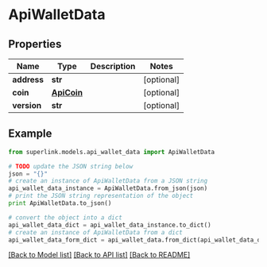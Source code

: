 # ApiWalletData


## Properties
Name | Type | Description | Notes
------------ | ------------- | ------------- | -------------
**address** | **str** |  | [optional] 
**coin** | [**ApiCoin**](ApiCoin.md) |  | [optional] 
**version** | **str** |  | [optional] 

## Example

```python
from superlink.models.api_wallet_data import ApiWalletData

# TODO update the JSON string below
json = "{}"
# create an instance of ApiWalletData from a JSON string
api_wallet_data_instance = ApiWalletData.from_json(json)
# print the JSON string representation of the object
print ApiWalletData.to_json()

# convert the object into a dict
api_wallet_data_dict = api_wallet_data_instance.to_dict()
# create an instance of ApiWalletData from a dict
api_wallet_data_form_dict = api_wallet_data.from_dict(api_wallet_data_dict)
```
[[Back to Model list]](../README.md#documentation-for-models) [[Back to API list]](../README.md#documentation-for-api-endpoints) [[Back to README]](../README.md)



